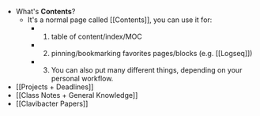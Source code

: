 - What's **Contents**?
	- It's a normal page called [[Contents]], you can use it for:
		- 1. table of content/index/MOC
		- 2. pinning/bookmarking favorites pages/blocks (e.g. [[Logseq]])
		- 3. You can also put many different things, depending on your personal workflow.
- [[Projects + Deadlines]]
- [[Class Notes + 
  General Knowledge]]
- [[Clavibacter Papers]]